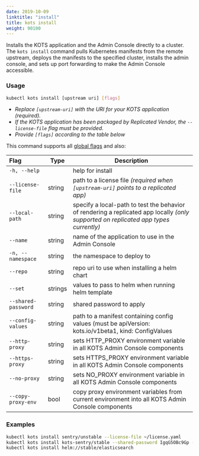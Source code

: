 ```yaml
---
date: 2019-10-09
linktitle: "install"
title: kots install
weight: 90100
---
```


Installs the KOTS application and the Admin Console directly to a cluster. 
The `kots install` command pulls Kubernetes manifests from the remote upstream, deploys the manifests to the specified cluster, installs the admin console, and sets up port forwarding to make the Admin Console accessible.

### Usage
```bash
kubectl kots install [upstream uri] [flags]
```
* _Replace `[upstream-uri]` with the URI for your KOTS application (required)._
* _If the KOTS application has been packaged by Replicated Vendor, the `--license-file` flag must be provided._
* _Provide `[flags]` according to the table below_

This command supports all [global flags](/kots-cli/global-flags/) and also:


| Flag                 | Type | Description |
|:----------------------|------|-------------|
| `-h, --help`         |  |          help for install |
| `--license-file` | string |      path to a license file _(required when `[upstream-uri]` points to a replicated app)_ |
| `--local-path` | string |        specify a local-path to test the behavior of rendering a replicated app locally _(only supported on replicated app types currently)_ |
| `--name` | string |              name of the application to use in the Admin Console |
| `-n, --namespace` | string |         the namespace to deploy to
| `--repo` | string |              repo uri to use when installing a helm chart |
| `--set` | strings |                values to pass to helm when running helm template |
| `--shared-password` | string |   shared password to apply |
| `--config-values` | string |  path to a manifest containing config values (must be apiVersion: kots.io/v1beta1, kind: ConfigValues |
| `--http-proxy` | string | sets HTTP_PROXY environment variable in all KOTS Admin Console components |
| `--https-proxy` | string | sets HTTPS_PROXY environment variable in all KOTS Admin Console components |
| `--no-proxy` | string | sets NO_PROXY environment variable in all KOTS Admin Console components |
| `--copy-proxy-env` | bool | copy proxy environment variables from current environment into all KOTS Admin Console components |

### Examples
```bash
kubectl kots install sentry/unstable --license-file ~/license.yaml
kubectl kots install kots-sentry/stable --shared-password IgqG5OBc9Gp --license-file ~/sentry-license.yaml --namespace sentry-namespace --config-values ~/config-values.yaml
kubectl kots install helm://stable/elasticsearch
```
